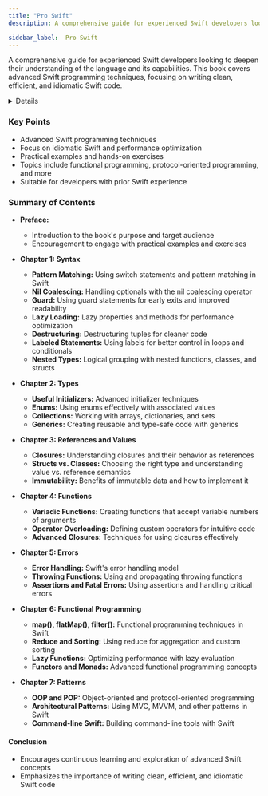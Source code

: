 ```yaml
---
title: "Pro Swift"
description: A comprehensive guide for experienced Swift developers looking to deepen their understanding of the language and its capabilities. This book covers advanced Swift programming techniques, focusing on writing clean, efficient, and idiomatic Swift code.

sidebar_label:  Pro Swift
---
```


A comprehensive guide for experienced Swift developers looking to deepen their understanding of the language and its capabilities. This book covers advanced Swift programming techniques, focusing on writing clean, efficient, and idiomatic Swift code.

<details>
**URL:** https://www.hackingwithswift.com/store/pro-swift

**Published:** May 26, 2019  
**Last Updated:** May 26, 2019

**Authors:** `Paul Hudson`

**Tags:**  
`Swift`, `Advanced Programming`, `iOS Development`, `Functional Programming`, `Patterns`
</details>

### Key Points
- Advanced Swift programming techniques
- Focus on idiomatic Swift and performance optimization
- Practical examples and hands-on exercises
- Topics include functional programming, protocol-oriented programming, and more
- Suitable for developers with prior Swift experience

### Summary of Contents
- **Preface:** 
  - Introduction to the book's purpose and target audience
  - Encouragement to engage with practical examples and exercises
  
- **Chapter 1: Syntax**
  - **Pattern Matching:** Using switch statements and pattern matching in Swift
  - **Nil Coalescing:** Handling optionals with the nil coalescing operator
  - **Guard:** Using guard statements for early exits and improved readability
  - **Lazy Loading:** Lazy properties and methods for performance optimization
  - **Destructuring:** Destructuring tuples for cleaner code
  - **Labeled Statements:** Using labels for better control in loops and conditionals
  - **Nested Types:** Logical grouping with nested functions, classes, and structs
  
- **Chapter 2: Types**
  - **Useful Initializers:** Advanced initializer techniques
  - **Enums:** Using enums effectively with associated values
  - **Collections:** Working with arrays, dictionaries, and sets
  - **Generics:** Creating reusable and type-safe code with generics
  
- **Chapter 3: References and Values**
  - **Closures:** Understanding closures and their behavior as references
  - **Structs vs. Classes:** Choosing the right type and understanding value vs. reference semantics
  - **Immutability:** Benefits of immutable data and how to implement it

- **Chapter 4: Functions**
  - **Variadic Functions:** Creating functions that accept variable numbers of arguments
  - **Operator Overloading:** Defining custom operators for intuitive code
  - **Advanced Closures:** Techniques for using closures effectively

- **Chapter 5: Errors**
  - **Error Handling:** Swift's error handling model
  - **Throwing Functions:** Using and propagating throwing functions
  - **Assertions and Fatal Errors:** Using assertions and handling critical errors

- **Chapter 6: Functional Programming**
  - **map(), flatMap(), filter():** Functional programming techniques in Swift
  - **Reduce and Sorting:** Using reduce for aggregation and custom sorting
  - **Lazy Functions:** Optimizing performance with lazy evaluation
  - **Functors and Monads:** Advanced functional programming concepts

- **Chapter 7: Patterns**
  - **OOP and POP:** Object-oriented and protocol-oriented programming
  - **Architectural Patterns:** Using MVC, MVVM, and other patterns in Swift
  - **Command-line Swift:** Building command-line tools with Swift

#### Conclusion
- Encourages continuous learning and exploration of advanced Swift concepts
- Emphasizes the importance of writing clean, efficient, and idiomatic Swift code

<LinkCard title="Link to Book" href="https://www.hackingwithswift.com/store/pro-swift" />